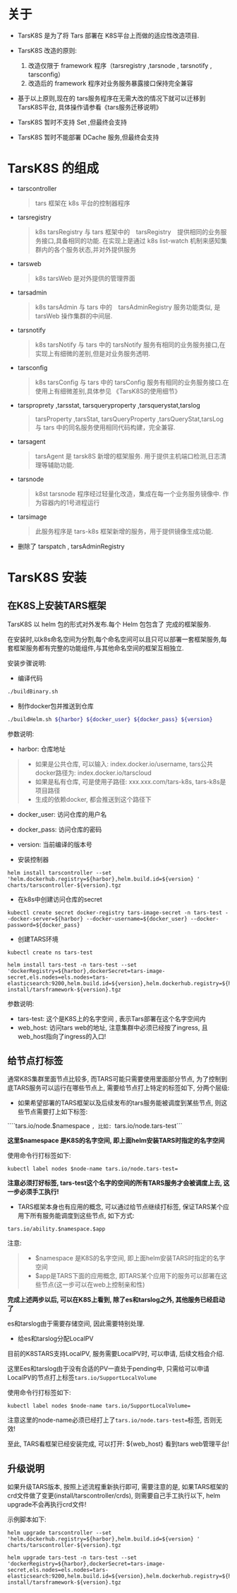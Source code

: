 # 关于

- TarsK8S 是为了将 Tars 部署在 K8S平台上而做的适应性改造项目.

- TarsK8S 改造的原则:
  1. 改造仅限于 framework 程序（tarsregistry ,tarsnode , tarsnotify , tarsconfig）
  2. 改造后的 framework 程序对业务服务暴露接口保持完全兼容
 
- 基于以上原则,现在的 tars服务程序在无需大改的情况下就可以迁移到 TarsK8S平台, 具体操作请参看《tars服务迁移说明》 

- TarsK8S 暂时不支持 Set ,但最终会支持

- TarsK8S 暂时不能部署 DCache 服务,但最终会支持

# TarsK8S 的组成

+ tarscontroller
    > tars 框架在 k8s 平台的控制器程序        
+ tarsregistry
    > k8s tarsRegistry 与 tars 框架中的　tarsRegistry　提供相同的业务服务接口,具备相同的功能. 在实现上是通过 k8s list-watch 机制来感知集群内的各个服务状态,并对外提供服务

+ tarsweb
    > k8s tarsWeb 是对外提供的管理界面

+ tarsadmin
    > k8s tarsAdmin 与 tars 中的　tarsAdminRegistry 服务功能类似, 是 tarsWeb 操作集群的中间层.

+ tarsnotify
    > k8s tarsNotify 与 tars 中的 tarsNotify 服务有相同的业务服务接口,在实现上有细微的差别,但是对业务服务透明.
              
+ tarsconfig
    > k8s tarsConfig 与 tars 中的 tarsConfig 服务有相同的业务服务接口.在使用上有细微差别,具体参见 《TarsK8S的使用细节》
                        
+ tarsproprety ,tarsstat, tarsqueryproperty ,tarsquerystat,tarslog
    > tarsProperty ,tarsStat, tarsQueryProperty ,tarsQueryStat,tarsLog 与 tars 中的同名服务使用相同代码构建，完全兼容.

+ tarsagent
  > tarsAgent 是 tarsk8S 新增的框架服务. 用于提供主机端口检测,日志清理等辅助功能.
 
+ tarsnode
    > k8st tarsnode 程序经过轻量化改造，集成在每一个业务服务镜像中. 作为容器内的1号进程运行
            
+ tarsimage
    > 此服务程序是 tars-k8s  框架新增的服务，用于提供镜像生成功能.

+ 删除了 tarspatch , tarsAdminRegistry

# TarsK8S 安装
## 在K8S上安装TARS框架
  TarsK8S 以 helm 包的形式对外发布.每个 Helm 包包含了 完成的框架服务. 

  在安装时,以k8s命名空间为分割,每个命名空间可以且只可以部署一套框架服务,每套框架服务都有完整的功能组件,与其他命名空间的框架互相独立.

安装步骤说明:
- 编译代码
```sh
./buildBinary.sh
```

- 制作docker包并推送到仓库

```sh
./buildHelm.sh ${harbor} ${docker_user} ${docker_pass} ${version} 
```

参数说明:
- harbor: 仓库地址
>- 如果是公共仓库, 可以输入: index.docker.io/username, tars公共docker路径为: index.docker.io/tarscloud
>- 如果是私有仓库, 可是使用子路径: xxx.xxx.com/tars-k8s, tars-k8s是项目路径
>- 生成的依赖docker, 都会推送到这个路径下
- docker_user: 访问仓库的用户名
- docker_pass: 访问仓库的密码
- version: 当前编译的版本号

- 安装控制器
```
helm install tarscontroller --set 'helm.dockerhub.registry=${harbor},helm.build.id=${version} ' charts/tarscontroller-${version}.tgz
```

- 在k8s中创建访问仓库的secret
```
kubectl create secret docker-registry tars-image-secret -n tars-test --docker-server=${harbor} --docker-username=${docker_user} --docker-password=${docker_pass}   
```

- 创建TARS环境
```
kubectl create ns tars-test

helm install tars-test -n tars-test --set 'dockerRegistry=${harbor},dockerSecret=tars-image-secret,els.nodes=els.nodes=tars-elasticsearch:9200,helm.build.id=${version},helm.dockerhub.registry=${harbor},web=${web_host}' install/tarsframework-${version}.tgz

```

参数说明:
- tars-test: 这个是K8S上的名字空间 , 表示Tars部署在这个名字空间内
- web_host: 访问tars web的地址, 注意集群中必须已经按了ingress, 且web_host指向了ingress的入口!

## 给节点打标签

通常K8S集群里面节点比较多, 而TARS可能只需要使用里面部分节点, 为了控制到底TARS服务可以运行在哪些节点上, 需要给节点打上特定的标签如下, 分两个层级:

- 如果希望部署的TARS框架以及后续发布的tars服务能被调度到某些节点, 则这些节点需要打上如下标签:

````tars.io/node.$namespace ```, 比如: ```tars.io/node.tars-test```

**这里$namespace 是K8S的名字空间, 即上面helm安装TARS时指定的名字空间**

使用命令行打标签如下:
```
kubectl label nodes $node-name tars.io/node.tars-test=
```

**注意必须打好标签, tars-test这个名字的空间的所有TARS服务才会被调度上去, 这一步必须手工执行!**

- TARS框架本身也有应用的概念, 可以通过给节点继续打标签, 保证TARS某个应用下所有服务能调度到这些节点, 如下方式:

```tars.io/ability.$namespace.$app ```

注意:
>- $namespace 是K8S的名字空间, 即上面helm安装TARS时指定的名字空间
>- $app是TARS下面的应用概念, 即TARS某个应用下的服务可以部署在这些节点(这一步可以在web上控制亲和性)

**完成上述两步以后, 可以在K8S上看到, 除了es和tarslog之外, 其他服务已经启动了**

es和tarslog由于需要存储空间, 因此需要特别处理.

- 给es和tarslog分配LocalPV

目前的K8STARS支持LocalPV, 服务需要LocalPV时, 可以申请, 后续文档会介绍. 

这里Ees和tarslog由于没有合适的PV一直处于pending中, 只需给可以申请LocalPV的节点打上标签```tars.io/SupportLocalVolume ```

使用命令行打标签如下:
```
kubectl label nodes $node-name tars.io/SupportLocalVolume=
```

注意这里的node-name必须已经打上了```tars.io/node.tars-test=```标签, 否则无效!

至此, TARS看框架已经安装完成, 可以打开: ${web_host} 看到tars web管理平台!

## 升级说明

如果升级TARS版本, 按照上述流程重新执行即可, 需要注意的是, 如果TARS框架的crd文件做了变更(install/tarscontroller/crds), 则需要自己手工执行以下, helm upgrade不会再执行crd文件!

示例脚本如下:

```
helm upgrade tarscontroller --set 'helm.dockerhub.registry=${harbor},helm.build.id=${version} ' charts/tarscontroller-${version}.tgz

helm upgrade tars-test -n tars-test --set 'dockerRegistry=${harbor},dockerSecret=tars-image-secret,els.nodes=els.nodes=tars-elasticsearch:9200,helm.build.id=${version},helm.dockerhub.registry=${harbor},web=${web_host}' install/tarsframework-${version}.tgz

```

## 